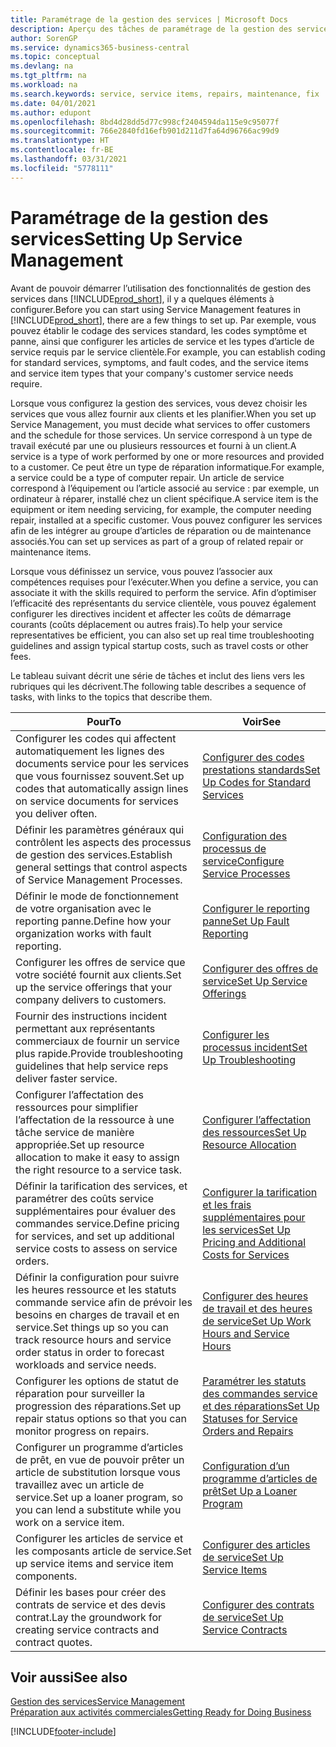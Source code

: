 ```yaml
---
title: Paramétrage de la gestion des services | Microsoft Docs
description: Aperçu des tâches de paramétrage de la gestion des services en fonction de la manière dont vos partenaires gère leurs services.
author: SorenGP
ms.service: dynamics365-business-central
ms.topic: conceptual
ms.devlang: na
ms.tgt_pltfrm: na
ms.workload: na
ms.search.keywords: service, service items, repairs, maintenance, fix
ms.date: 04/01/2021
ms.author: edupont
ms.openlocfilehash: 8bd4d28dd5d77c998cf2404594da115e9c95077f
ms.sourcegitcommit: 766e2840fd16efb901d211d7fa64d96766ac99d9
ms.translationtype: HT
ms.contentlocale: fr-BE
ms.lasthandoff: 03/31/2021
ms.locfileid: "5778111"
---
```

# <a name="setting-up-service-management"></a><span data-ttu-id="bb7eb-103">Paramétrage de la gestion des services</span><span class="sxs-lookup"><span data-stu-id="bb7eb-103">Setting Up Service Management</span></span>
<span data-ttu-id="bb7eb-104">Avant de pouvoir démarrer l’utilisation des fonctionnalités de gestion des services dans [!INCLUDE[prod_short](includes/prod_short.md)], il y a quelques éléments à configurer.</span><span class="sxs-lookup"><span data-stu-id="bb7eb-104">Before you can start using Service Management features in [!INCLUDE[prod_short](includes/prod_short.md)], there are a few things to set up.</span></span> <span data-ttu-id="bb7eb-105">Par exemple, vous pouvez établir le codage des services standard, les codes symptôme et panne, ainsi que configurer les articles de service et les types d’article de service requis par le service clientèle.</span><span class="sxs-lookup"><span data-stu-id="bb7eb-105">For example, you can establish coding for standard services, symptoms, and fault codes, and the service items and service item types that your company's customer service needs require.</span></span>  

<span data-ttu-id="bb7eb-106">Lorsque vous configurez la gestion des services, vous devez choisir les services que vous allez fournir aux clients et les planifier.</span><span class="sxs-lookup"><span data-stu-id="bb7eb-106">When you set up Service Management, you must decide what services to offer customers and the schedule for those services.</span></span> <span data-ttu-id="bb7eb-107">Un service correspond à un type de travail exécuté par une ou plusieurs ressources et fourni à un client.</span><span class="sxs-lookup"><span data-stu-id="bb7eb-107">A service is a type of work performed by one or more resources and provided to a customer.</span></span> <span data-ttu-id="bb7eb-108">Ce peut être un type de réparation informatique.</span><span class="sxs-lookup"><span data-stu-id="bb7eb-108">For example, a service could be a type of computer repair.</span></span> <span data-ttu-id="bb7eb-109">Un article de service correspond à l’équipement ou l’article associé au service : par exemple, un ordinateur à réparer, installé chez un client spécifique.</span><span class="sxs-lookup"><span data-stu-id="bb7eb-109">A service item is the equipment or item needing servicing, for example, the computer needing repair, installed at a specific customer.</span></span> <span data-ttu-id="bb7eb-110">Vous pouvez configurer les services afin de les intégrer au groupe d’articles de réparation ou de maintenance associés.</span><span class="sxs-lookup"><span data-stu-id="bb7eb-110">You can set up services as part of a group of related repair or maintenance items.</span></span>  
  
<span data-ttu-id="bb7eb-111">Lorsque vous définissez un service, vous pouvez l’associer aux compétences requises pour l’exécuter.</span><span class="sxs-lookup"><span data-stu-id="bb7eb-111">When you define a service, you can associate it with the skills required to perform the service.</span></span> <span data-ttu-id="bb7eb-112">Afin d’optimiser l’efficacité des représentants du service clientèle, vous pouvez également configurer les directives incident et affecter les coûts de démarrage courants (coûts déplacement ou autres frais).</span><span class="sxs-lookup"><span data-stu-id="bb7eb-112">To help your service representatives be efficient, you can also set up real time troubleshooting guidelines and assign typical startup costs, such as travel costs or other fees.</span></span>  

<span data-ttu-id="bb7eb-113">Le tableau suivant décrit une série de tâches et inclut des liens vers les rubriques qui les décrivent.</span><span class="sxs-lookup"><span data-stu-id="bb7eb-113">The following table describes a sequence of tasks, with links to the topics that describe them.</span></span>  
  
| <span data-ttu-id="bb7eb-114">Pour</span><span class="sxs-lookup"><span data-stu-id="bb7eb-114">To</span></span> | <span data-ttu-id="bb7eb-115">Voir</span><span class="sxs-lookup"><span data-stu-id="bb7eb-115">See</span></span> |
| --- | --- |
| <span data-ttu-id="bb7eb-116">Configurer les codes qui affectent automatiquement les lignes des documents service pour les services que vous fournissez souvent.</span><span class="sxs-lookup"><span data-stu-id="bb7eb-116">Set up codes that automatically assign lines on service documents for services you deliver often.</span></span> |[<span data-ttu-id="bb7eb-117">Configurer des codes prestations standards</span><span class="sxs-lookup"><span data-stu-id="bb7eb-117">Set Up Codes for Standard Services</span></span>](service-how-setup-service-coding.md)|
| <span data-ttu-id="bb7eb-118">Définir les paramètres généraux qui contrôlent les aspects des processus de gestion des services.</span><span class="sxs-lookup"><span data-stu-id="bb7eb-118">Establish general settings that control aspects of Service Management Processes.</span></span>|[<span data-ttu-id="bb7eb-119">Configuration des processus de service</span><span class="sxs-lookup"><span data-stu-id="bb7eb-119">Configure Service Processes</span></span>](service-setup-service-processes.md)|
| <span data-ttu-id="bb7eb-120">Définir le mode de fonctionnement de votre organisation avec le reporting panne.</span><span class="sxs-lookup"><span data-stu-id="bb7eb-120">Define how your organization works with fault reporting.</span></span> |[<span data-ttu-id="bb7eb-121">Configurer le reporting panne</span><span class="sxs-lookup"><span data-stu-id="bb7eb-121">Set Up Fault Reporting</span></span>](service-how-setup-fault-reporting.md) |
| <span data-ttu-id="bb7eb-122">Configurer les offres de service que votre société fournit aux clients.</span><span class="sxs-lookup"><span data-stu-id="bb7eb-122">Set up the service offerings that your company delivers to customers.</span></span>|[<span data-ttu-id="bb7eb-123">Configurer des offres de service</span><span class="sxs-lookup"><span data-stu-id="bb7eb-123">Set Up Service Offerings</span></span>](service-how-setup-service-offerings.md)|
| <span data-ttu-id="bb7eb-124">Fournir des instructions incident permettant aux représentants commerciaux de fournir un service plus rapide.</span><span class="sxs-lookup"><span data-stu-id="bb7eb-124">Provide troubleshooting guidelines that help service reps deliver faster service.</span></span> |[<span data-ttu-id="bb7eb-125">Configurer les processus incident</span><span class="sxs-lookup"><span data-stu-id="bb7eb-125">Set Up Troubleshooting</span></span>](service-how-setup-troubleshooting.md) |
| <span data-ttu-id="bb7eb-126">Configurer l’affectation des ressources pour simplifier l’affectation de la ressource à une tâche service de manière appropriée.</span><span class="sxs-lookup"><span data-stu-id="bb7eb-126">Set up resource allocation to make it easy to assign the right resource to a service task.</span></span> |[<span data-ttu-id="bb7eb-127">Configurer l’affectation des ressources</span><span class="sxs-lookup"><span data-stu-id="bb7eb-127">Set Up Resource Allocation</span></span>](service-how-setup-resource-allocation.md) |
| <span data-ttu-id="bb7eb-128">Définir la tarification des services, et paramétrer des coûts service supplémentaires pour évaluer des commandes service.</span><span class="sxs-lookup"><span data-stu-id="bb7eb-128">Define pricing for services, and set up additional service costs to assess on service orders.</span></span> |[<span data-ttu-id="bb7eb-129">Configurer la tarification et les frais supplémentaires pour les services</span><span class="sxs-lookup"><span data-stu-id="bb7eb-129">Set Up Pricing and Additional Costs for Services</span></span>](service-how-setup-service-costs-pricing.md)|
| <span data-ttu-id="bb7eb-130">Définir la configuration pour suivre les heures ressource et les statuts commande service afin de prévoir les besoins en charges de travail et en service.</span><span class="sxs-lookup"><span data-stu-id="bb7eb-130">Set things up so you can track resource hours and service order status in order to forecast workloads and service needs.</span></span>|[<span data-ttu-id="bb7eb-131">Configurer des heures de travail et des heures de service</span><span class="sxs-lookup"><span data-stu-id="bb7eb-131">Set Up Work Hours and Service Hours</span></span>](service-how-setup-work-service-hours.md)|
| <span data-ttu-id="bb7eb-132">Configurer les options de statut de réparation pour surveiller la progression des réparations.</span><span class="sxs-lookup"><span data-stu-id="bb7eb-132">Set up repair status options so that you can monitor progress on repairs.</span></span> | [<span data-ttu-id="bb7eb-133">Paramétrer les statuts des commandes service et des réparations</span><span class="sxs-lookup"><span data-stu-id="bb7eb-133">Set Up Statuses for Service Orders and Repairs</span></span>](service-order-repair-status.md)|
| <span data-ttu-id="bb7eb-134">Configurer un programme d’articles de prêt, en vue de pouvoir prêter un article de substitution lorsque vous travaillez avec un article de service.</span><span class="sxs-lookup"><span data-stu-id="bb7eb-134">Set up a loaner program, so you can lend a substitute while you work on a service item.</span></span> |[<span data-ttu-id="bb7eb-135">Configuration d’un programme d’articles de prêt</span><span class="sxs-lookup"><span data-stu-id="bb7eb-135">Set Up a Loaner Program</span></span>](service-how-setup-loaner-program.md) |
| <span data-ttu-id="bb7eb-136">Configurer les articles de service et les composants article de service.</span><span class="sxs-lookup"><span data-stu-id="bb7eb-136">Set up service items and service item components.</span></span> |[<span data-ttu-id="bb7eb-137">Configurer des articles de service</span><span class="sxs-lookup"><span data-stu-id="bb7eb-137">Set Up Service Items</span></span>](service-how-setup-service-items.md) |
| <span data-ttu-id="bb7eb-138">Définir les bases pour créer des contrats de service et des devis contrat.</span><span class="sxs-lookup"><span data-stu-id="bb7eb-138">Lay the groundwork for creating service contracts and contract quotes.</span></span> |[<span data-ttu-id="bb7eb-139">Configurer des contrats de service</span><span class="sxs-lookup"><span data-stu-id="bb7eb-139">Set Up Service Contracts</span></span>](service-how-setup-service-contracts.md) |

## <a name="see-also"></a><span data-ttu-id="bb7eb-140">Voir aussi</span><span class="sxs-lookup"><span data-stu-id="bb7eb-140">See also</span></span>
[<span data-ttu-id="bb7eb-141">Gestion des services</span><span class="sxs-lookup"><span data-stu-id="bb7eb-141">Service Management</span></span>](service-service.md)  
[<span data-ttu-id="bb7eb-142">Préparation aux activités commerciales</span><span class="sxs-lookup"><span data-stu-id="bb7eb-142">Getting Ready for Doing Business</span></span>](ui-get-ready-business.md)  


[!INCLUDE[footer-include](includes/footer-banner.md)]